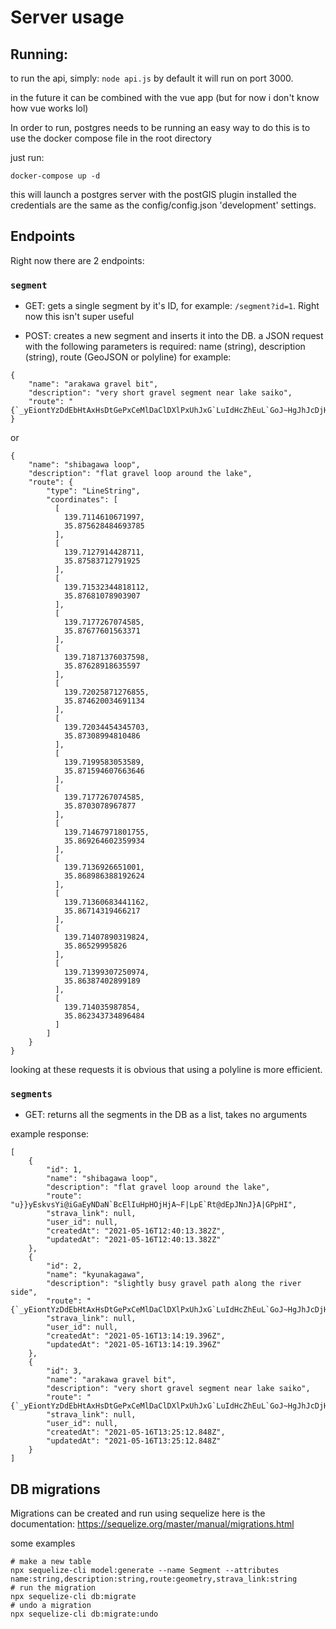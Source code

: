 # Server usage

## Running:

to run the api, simply: `node api.js`
by default it will run on port 3000.

in the future it can be combined with the vue app (but for now i don't know how vue works lol)

In order to run, postgres needs to be running
an easy way to do this is to use the docker compose file in the root directory

just run:
```
docker-compose up -d
```

this will launch a postgres server with the postGIS plugin installed
the credentials are the same as the config/config.json 'development' settings.

## Endpoints

Right now there are 2 endpoints:

### `segment`

 - GET: gets a single segment by it's ID, for example: `/segment?id=1`. Right now this isn't super useful

 - POST: creates a new segment and inserts it into the DB. a JSON request with the following parameters is required: name (string), description (string), route (GeoJSON or polyline)
for example:

```
{
    "name": "arakawa gravel bit",
    "description": "very short gravel segment near lake saiko",
    "route": "{`_yEiontYzDdEbHtAxHsDtGePxCeMlDaClDXlPxUhJxG`LuIdHcZhEuL`GoJ~HgJhJcDjHyCnGGlI?"
}
```

or

```
{
    "name": "shibagawa loop",
    "description": "flat gravel loop around the lake",
    "route": {
        "type": "LineString",
        "coordinates": [
          [
            139.7114610671997,
            35.875628484693785
          ],
          [
            139.7127914428711,
            35.87583712791925
          ],
          [
            139.71532344818112,
            35.87681078903907
          ],
          [
            139.7177267074585,
            35.87677601563371
          ],
          [
            139.71871376037598,
            35.87628918635597
          ],
          [
            139.72025871276855,
            35.874620034691134
          ],
          [
            139.72034454345703,
            35.87308994810486
          ],
          [
            139.7199583053589,
            35.871594607663646
          ],
          [
            139.7177267074585,
            35.8703078967877
          ],
          [
            139.71467971801755,
            35.869264602359934
          ],
          [
            139.7136926651001,
            35.868986388192624
          ],
          [
            139.71360683441162,
            35.86714319466217
          ],
          [
            139.71407890319824,
            35.86529995826
          ],
          [
            139.71399307250974,
            35.86387402899189
          ],
          [
            139.714035987854,
            35.862343734896484
          ]
        ]
    }  
}
```

looking at these requests it is obvious that using a polyline is more efficient.

### `segments`

 - GET: returns all the segments in the DB as a list, takes no arguments

example response:
```
[
    {
        "id": 1,
        "name": "shibagawa loop",
        "description": "flat gravel loop around the lake",
        "route": "u}}yEskvsYi@iGaEyNDaN`BcElIuHpHOjHjA~F|LpE`Rt@dEpJNnJ}A|GPpHI",
        "strava_link": null,
        "user_id": null,
        "createdAt": "2021-05-16T12:40:13.382Z",
        "updatedAt": "2021-05-16T12:40:13.382Z"
    },
    {
        "id": 2,
        "name": "kyunakagawa",
        "description": "slightly busy gravel path along the river side",
        "route": "{`_yEiontYzDdEbHtAxHsDtGePxCeMlDaClDXlPxUhJxG`LuIdHcZhEuL`GoJ~HgJhJcDjHyCnGGlI?",
        "strava_link": null,
        "user_id": null,
        "createdAt": "2021-05-16T13:14:19.396Z",
        "updatedAt": "2021-05-16T13:14:19.396Z"
    },
    {
        "id": 3,
        "name": "arakawa gravel bit",
        "description": "very short gravel segment near lake saiko",
        "route": "{`_yEiontYzDdEbHtAxHsDtGePxCeMlDaClDXlPxUhJxG`LuIdHcZhEuL`GoJ~HgJhJcDjHyCnGGlI?",
        "strava_link": null,
        "user_id": null,
        "createdAt": "2021-05-16T13:25:12.848Z",
        "updatedAt": "2021-05-16T13:25:12.848Z"
    }
]
```


## DB migrations

Migrations can be created and run using sequelize
here is the documentation:
https://sequelize.org/master/manual/migrations.html

some examples
```
# make a new table
npx sequelize-cli model:generate --name Segment --attributes name:string,description:string,route:geometry,strava_link:string
# run the migration
npx sequelize-cli db:migrate
# undo a migration
npx sequelize-cli db:migrate:undo
```
